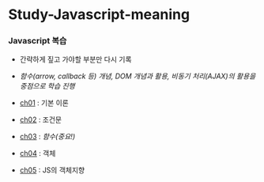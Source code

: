 # Study-Javascript-meaning
### Javascript 복습
- 간략하게 짚고 가야할 부분만 다시 기록
- _함수(arrow, callback 등) 개념, DOM 개념과 활용, 비동기 처리(AJAX)의 활용을 중점으로 학습 진행_

- [ch01](./ch01/ch01.md) : 기본 이론
- [ch02](./ch02/ch02.md) : 조건문
- [ch03](./ch03/ch03.md) : _함수(중요!)_
- [ch04](./ch04/ch04.md) : 객체
- [ch05](./ch05/ch05.md) : JS의 객체지향


